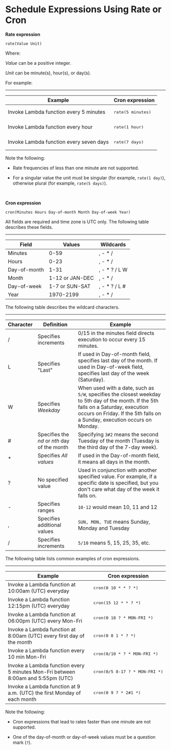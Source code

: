# Schedule Expressions Using Rate or Cron<a name="tutorial-scheduled-events-schedule-expressions"></a>

**Rate expression**

```
rate(Value Unit)
```

Where:

*Value* can be a positive integer\.

*Unit* can be minute\(s\), hour\(s\), or day\(s\)\.

For example:


****  

| Example | Cron expression | 
| --- | --- | 
|  Invoke Lambda function every 5 minutes  |  <pre>rate(5 minutes)</pre>  | 
|  Invoke Lambda function every hour  |  <pre>rate(1 hour)</pre>  | 
|  Invoke Lambda function every seven days  |  <pre>rate(7 days)</pre>  | 

Note the following: 

+ Rate frequencies of less than one minute are not supported\.

+ For a singular value the unit must be singular \(for example, `rate(1 day)`\), otherwise plural \(for example, `rate(5 days)`\)\.

 

**Cron expression**

```
cron(Minutes Hours Day-of-month Month Day-of-week Year)
```

All fields are required and time zone is UTC only\. The following table describes these fields\.


****  

| Field | Values | Wildcards | 
| --- | --- | --- | 
|  Minutes  |  0\-59  |   , \- \* /   | 
|  Hours  |  0\-23  |   , \- \* /   | 
|  Day\-of\-month  |  1\-31  |   , \- \* ? / L W   | 
|  Month  |  1\-12 or JAN\-DEC  |   , \- \* /   | 
|  Day\-of\-week  |  1\-7 or SUN\-SAT  |   , \- \* ? / L \#   | 
|  Year  |  1970\-2199  |   , \- \* /   | 

The following table describes the wildcard characters\.


****  

| Character | Definition | Example | 
| --- | --- | --- | 
|  /  |  Specifies increments  |  0/15 in the minutes field directs execution to occur every 15 minutes\.  | 
|  L  |  Specifies "Last"  |  If used in Day\-of\-month field, specifies last day of the month\. If used in Day\-of\-week field, specifies last day of the week \(Saturday\)\.  | 
|  W  |  Specifies *Weekday*  |  When used with a date, such as `5/W`, specifies the closest weekday to 5th day of the month\. If the 5th falls on a Saturday, execution occurs on Friday\. If the 5th falls on a Sunday, execution occurs on Monday\.  | 
|  \#  |  Specifies the *nd* or *nth* day of the month  |  Specifying `3#2` means the second Tuesday of the month \(Tuesday is the third day of the 7\-day week\)\.  | 
|  \*  |  Specifies *All values*  |  If used in the Day\-of\-month field, it means all days in the month\.  | 
|  ?  |  No specified value  |  Used in conjunction with another specified value\. For example, if a specific date is specified, but you don't care what day of the week it falls on\.  | 
|  \-  |  Specifies ranges  |  `10-12` would mean 10, 11 and 12  | 
|  ,  |  Specifies additional values  |  `SUN, MON, TUE` means Sunday, Monday and Tuesday  | 
|  /  |  Specifies increments  |  `5/10` means 5, 15, 25, 35, etc\.  | 

The following table lists common examples of cron expressions\.


****  

| Example | Cron expression | 
| --- | --- | 
|  Invoke a Lambda function at 10:00am \(UTC\) everyday  |  <pre>cron(0 10 * * ? *)</pre>  | 
|  Invoke a Lambda function 12:15pm \(UTC\) everyday  |  <pre>cron(15 12 * * ? *)</pre>  | 
|  Invoke a Lambda function at 06:00pm \(UTC\) every Mon\-Fri  |  <pre>cron(0 18 ? * MON-FRI *)</pre>  | 
|  Invoke a Lambda function at 8:00am \(UTC\) every first day of the month  |  <pre>cron(0 8 1 * ? *)</pre>  | 
|  Invoke a Lambda function every 10 min Mon\-Fri  |  <pre>cron(0/10 * ? * MON-FRI *)</pre>  | 
|  Invoke a Lambda function every 5 minutes Mon\-Fri between 8:00am and 5:55pm \(UTC\)  |  <pre>cron(0/5 8-17 ? * MON-FRI *)</pre>  | 
|  Invoke a Lambda function at 9 a\.m\. \(UTC\) the first Monday of each month  |  <pre>cron(0 9 ? * 2#1 *)</pre>  | 

Note the following: 

+ Cron expressions that lead to rates faster than one minute are not supported\.

+ One of the day\-of\-month or day\-of\-week values must be a question mark \(`?`\)\.
